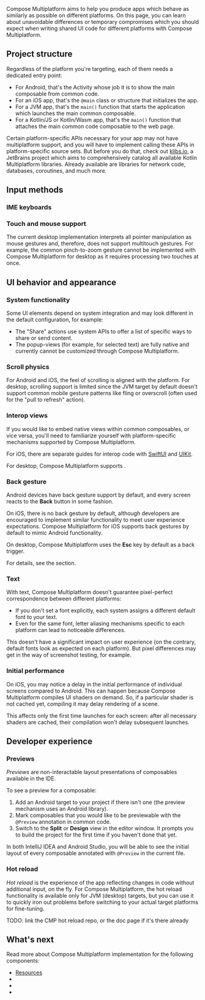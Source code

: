 [//]: # (title: Default UI behavior on different platforms)

Compose Multiplatform aims to help you produce apps which behave as similarly as possible on different platforms.
On this page, you can learn about unavoidable differences or temporary compromises which
you should expect when writing shared UI code for different platforms
with Compose Multiplatform.

## Project structure

Regardless of the platform you're targeting, each of them needs a dedicated entry point:

* For Android, that's the Activity whose job it is to show the main composable from common code.
* For an iOS app, that's the `@main` class or structure that initializes the app.
* For a JVM app, that's the `main()` function that starts the application which launches the main common composable.
* For a Kotlin/JS or Kotlin/Wasm app, that's the `main()` function that attaches the main common code composable
  to the web page.

Certain platform-specific APIs necessary for your app may not have multiplatform support,
and you will have to implement calling these APIs in platform-specific source sets.
But before you do that, check out [klibs.io](https://klibs.io/), a JetBrains project which aims to comprehensively
catalog all available Kotlin Multiplatform libraries.
Already available are libraries for network code, databases, coroutines, and much more.

## Input methods

### IME keyboards



### Touch and mouse support

The current desktop implementation interprets all pointer manipulation as mouse gestures
and, therefore, does not support multitouch gestures.
For example, the common pinch-to-zoom gesture cannot be implemented with Compose Multiplatform for desktop
as it requires processing two touches at once.

## UI behavior and appearance

### System functionality

Some UI elements depend on system integration and may look different in the default configuration,
for example:

* The "Share" actions use system APIs to offer a list of specific ways to share or send content.
* The popup-views (for example, for selected text) are fully native and currently cannot be customized
    through Compose Multiplatform.

### Scroll physics

For Android and iOS, the feel of scrolling is aligned with the platform.
For desktop, scrolling support is limited since the JVM target by default doesn't support
common mobile gesture patterns like fling or overscroll (often used for the "pull to refresh" action).

### Interop views

If you would like to embed native views within common composables, or vice versa,
you'll need to familiarize yourself with platform-specific mechanisms supported by Compose Multiplatform.

For iOS, there are separate guides for interop code with [SwiftUI](compose-swiftui-integration.md) and [UIKit](compose-uikit-integration.md).

For desktop, Compose Multiplatform supports [](compose-desktop-swing-interoperability.md).

### Back gesture

Android devices have back gesture support by default, and every screen reacts to the **Back** button in some fashion.

On iOS, there is no back gesture by default, although developers are encouraged to implement similar functionality
to meet user experience expectations.
Compose Multiplatform for iOS supports back gestures by default to mimic Android functionality.

On desktop, Compose Multiplatform uses the **Esc** key by default as a back trigger.

For details, see the [](compose-navigation.md#back-gesture) section.

### Text

With text, Compose Multiplatform doesn't guarantee pixel-perfect correspondence between different platforms:

* If you don't set a font explicitly, each system assigns a different default font to your text.
* Even for the same font, letter aliasing mechanisms specific to each platform can lead to noticeable differences.

This doesn't have a significant impact on user experience (on the contrary, default fonts look as expected on each platform).
But pixel differences may get in the way of screenshot testing, for example.

### Initial performance

On iOS, you may notice a delay in the initial performance of individual screens compared to Android.
This can happen because Compose Multiplatform compiles UI shaders on demand.
So, if a particular shader is not cached yet, compiling it may delay rendering of a scene.

This affects only the first time launches for each screen:
after all necessary shaders are cached, their compilation won't delay subsequent launches.

## Developer experience

### Previews

_Previews_ are non-interactable layout presentations of composables available in the IDE.

To see a preview for a composable:

1. Add an Android target to your project if there isn't one (the preview mechanism uses an Android library).
2. Mark composables that you would like to be previewable with the `@Preview` annotation in common code.
3. Switch to the **Split** or **Design** view in the editor window.
     It prompts you to build the project for the first time if you haven't done that yet.

In both IntelliJ IDEA and Android Studio, you will be able to see the initial layout of every composable
annotated with `@Preview` in the current file.

### Hot reload

_Hot reload_ is the experience of the app reflecting changes in code without additional input, on the fly.
For Compose Multiplatform, the hot reload functionality is available only for JVM (desktop) targets,
but you can use it to quickly iron out problems before switching to your actual target platforms for fine-tuning.

TODO: link the CMP hot reload repo, or the doc page if it's there already 

## What's next

Read more about Compose Multiplatform implementation for the following components:
  * [Resources](compose-multiplatform-resources.md)
  * [](compose-lifecycle.md)
  * [](compose-viewmodel.md)
  * [](compose-navigation-routing.md)
